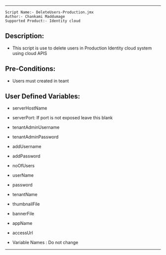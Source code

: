 -------------------------------------------------------------------------
    Script Name:- DeleteUsers-Production.jmx
    Author:- Chankami Maddumage
    Supported Product:- Identity cloud

## Description:
- This script is use to delete users in Production Identity cloud system using cloud APIS

## Pre-Conditions:
- Users must created in teant

## User Defined Variables:
- serverHostName
- serverPort:		If port is not exposed leave this blank
- tenantAdminUsername
- tenantAdminPassword
- addUsername
- addPassword
- noOfUsers
- userName
- password
- tenantName
- thumbnailFile
- bannerFile
- appName
- accessUrl
	

- Variable Names : Do not change
-----------------------------------------------------------------------------


